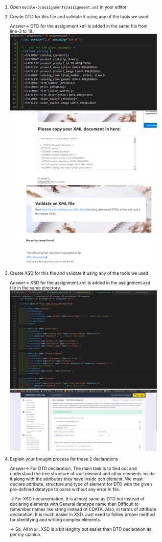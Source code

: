 <!-- Assignement-2
    Kishan Patel
    N01554260 -->

1. Open `module-3/assignments/assignment.xml` in your editor

2. Create DTD for this file and validate it using any of the tools we used

   Answer-> DTD for the assignment.xml is added in the same file from line-3 to 18.
   ![image](../assignments/assets/Q1.png)
   ![image](../assignments/assets/Q1_1.png)
   ![image](../assignments/assets/Q1_2.png)

3. Create XSD for this file and validate it using any of the tools we used

   Answer-> XSD for the assignment.xml is added in the assignment.xsd file in the same directory.
   ![image](../assignments/assets/Q2.png)
   ![image](../assignments/assets/Q2_1.png)

4. Explain your thought process for these 2 declarations

   Answer-> For DTD declaration, The main task is to find out and understand the tree structure of root element and other elements inside it along with the attributes they have inside ech element. We must declare attribute, structure and type of element for DTD with the given pre-defined datatype to parse without any error in file.

   -> For XSD documentation, It is almost same as DTD but instead of declaring elements with General datatype name than Difficult to remember names like string instead of CDATA. Also, in terms of attribute declaration, It is much easier in XSD. Just need to follow proper method for identifying and writing complex elements.

   -> So, All in all, XSD is a bit lenghty but easier than DTD declaration as per my opinion.
